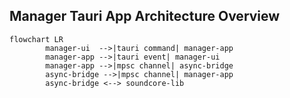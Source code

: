 ## Manager Tauri App Architecture Overview
```mermaid
flowchart LR
        manager-ui  -->|tauri command| manager-app
        manager-app -->|tauri event| manager-ui
        manager-app -->|mpsc channel| async-bridge
        async-bridge -->|mpsc channel| manager-app
        async-bridge <--> soundcore-lib
```
